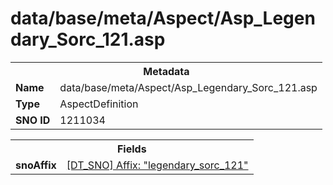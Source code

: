 <h1>data/base/meta/Aspect/Asp_Legendary_Sorc_121.asp</h1><table><tr><th colspan="100%">Metadata</th></tr><tr><td><b>Name</b></td><td>data/base/meta/Aspect/Asp_Legendary_Sorc_121.asp</td></tr><tr><td><b>Type</b></td><td>AspectDefinition</td></tr><tr><td><b>SNO ID</b></td><td>1211034</td></tr></table>

<table><tr><th colspan="100%">Fields</th></tr><tr><td><b>snoAffix</b></td><td><a href="..\Affix\legendary_sorc_121.aff">[DT_SNO] Affix: "legendary_sorc_121"</a></td></tr></table>

